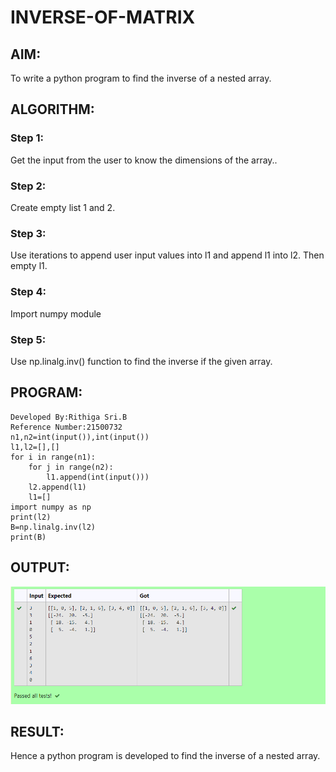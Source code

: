 # INVERSE-OF-MATRIX

## AIM:
To write a python program to find the inverse of a nested array.

## ALGORITHM:
### Step 1:
Get the input from the user to know the dimensions of the array..
### Step 2:
Create empty list 1 and 2.
### Step 3:
Use iterations to append user input values into l1 and append l1 into l2.
Then empty l1.
### Step 4:
Import numpy module
### Step 5:
Use np.linalg.inv() function to find the inverse if the given array.


## PROGRAM:
```
Developed By:Rithiga Sri.B
Reference Number:21500732
n1,n2=int(input()),int(input())
l1,l2=[],[]
for i in range(n1):
    for j in range(n2):
        l1.append(int(input()))
    l2.append(l1)
    l1=[]
import numpy as np
print(l2)
B=np.linalg.inv(l2)
print(B)
```

## OUTPUT:
![OUTPUT](./output.png)
## RESULT:
Hence a python program is developed to find the inverse of a nested array.

